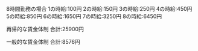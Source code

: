 8時間勤務の場合
1の時給:100円
2の時給:150円
3の時給:250円
4の時給:450円
5の時給:850円
6の時給:1650円
7の時給:3250円
8の時給:6450円

再帰的な賃金体制
合計:25900円

一般的な賃金体制
合計:8576円